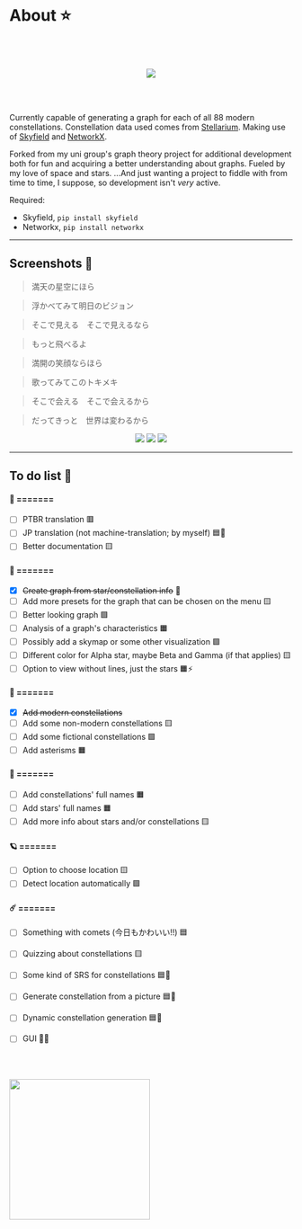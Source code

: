 # About ⭐
<br></br>
<p align="center">
  <img src="https://github.com/amanda-lais/Stellaron/assets/100282290/2f7226c4-0c6a-47b4-92a6-676580890cfb"/>
</p>
<br></br>

Currently capable of generating a graph for each of all 88 modern constellations.
Constellation data used comes from [Stellarium](https://github.com/Stellarium/stellarium). Making use of [Skyfield](https://github.com/skyfielders/python-skyfield) and [NetworkX](https://github.com/networkx/networkx).

Forked from my uni group's graph theory project for additional development both for fun and acquiring a better understanding about graphs. Fueled by my love of space and stars. ...And just wanting a project to fiddle with from time to time, I suppose, so development isn't *very* active.

Required:
* Skyfield, `pip install skyfield`
* Networkx, `pip install networkx`

---

## Screenshots 🌌

>満天の星空にほら

>浮かべてみて明日のビジョン

>そこで見える　そこで見えるなら

>もっと飛べるよ

>満開の笑顔ならほら

>歌ってみてこのトキメキ

>そこで会える　そこで会えるから

>だってきっと　世界は変わるから


<p align="center">
  <img src="https://github.com/amanda-lais/Stellaron/assets/100282290/b278b3ce-9203-47c3-9f68-5f3c85f8775f"/>
  <img src="https://github.com/amanda-lais/Stellaron/assets/100282290/d635ceb4-46c5-439d-95cb-c23a52fb947c"/>
  <img src="https://github.com/amanda-lais/Stellaron/assets/100282290/f4acd6fb-a9ae-4579-bb1b-bfc63df416af"/>
</p>

---

## To do list 🚀

#### 🌠 =======
- [ ] PTBR translation 🟥
- [ ] JP translation (not machine-translation; by myself) 🟦🐳
- [ ] Better documentation 🟨

#### 🌟 =======
- [x] ~~Create graph from star/constellation info~~ 🐳
- [ ] Add more presets for the graph that can be chosen on the menu 🟨
- [ ] Better looking graph 🟩
- [ ] Analysis of a graph's characteristics 🟧
- [ ] Possibly add a skymap or some other visualization 🟩
- [ ] Different color for Alpha star, maybe Beta and Gamma (if that applies) 🟨
- [ ] Option to view without lines, just the stars 🟧⚡

#### 🔭 =======
- [x] ~~Add modern constellations~~
- [ ] Add some non-modern constellations 🟨
- [ ] Add some fictional constellations 🟩
- [ ] Add asterisms 🟧

#### 🌃 =======
- [ ] Add constellations' full names 🟧
- [ ] Add stars' full names 🟧
- [ ] Add more info about stars and/or constellations 🟨

#### 🪐 =======
- [ ] Option to choose location 🟨
- [ ] Detect location automatically 🟩

#### ☄️ =======
- [ ] Something with comets (今日もかわいい!!) 🟦
- [ ] Quizzing about constellations 🟨
- [ ] Some kind of SRS for constellations 🟦🐳
- [ ] Generate constellation from a picture 🟦🐳
- [ ] Dynamic constellation generation 🟦🐳
- [ ] GUI 🔳🐳


<br></br>

<img src="https://github.com/amanda-lais/Stellaron/assets/100282290/461e524d-46e5-493d-84ac-0df60752ee61" width="250"/>
